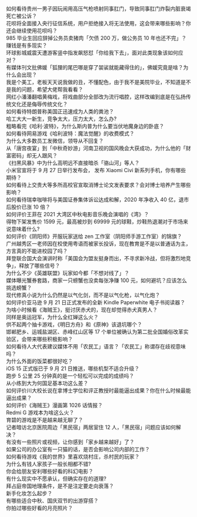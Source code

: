 如何看待贵州一男子因玩闹用高压气枪喷射同事肛门，导致同事肛门炸裂内脏衰竭死亡被公诉？  
花呗将全面接入央行征信系统，用户拒绝接入将无法使用，这会带来哪些影响？你还会继续使用花呗吗？  
985 毕业生回应辞掉公务员卖猪肉「欠债 200 万，做公务员 10 年也还不完」？赚钱是有多现实？  
环球影城威震天遭游客竖中指发飙怒怼「你给我下去」，面对此类现象该如何应对？  
有媒体刊文批佛媛「狐狸的尾巴哪是穿了袈裟就能藏得住的」，佛媛究竟是啥？为什么会出现？  
我是个美工，老板天天说我做的丑，不懂配色，由于我不是美院毕业，不知道是不是我的问题，希望大佬帮我看看？  
网红小潘潘翻唱黄梅戏，将戏曲部分全部改为流行唱腔，这样改编到底是在弘扬传统文化还是侮辱传统文化？  
如何看待特朗普称美国正迅速成为人类的粪池？  
哈工大大一新生，竞争太大，压力太大，怎么办?  
粗略看完《哈利·波特》，为什么斯内普为什么要当伏地魔身边的卧底？  
如何看待网易游戏《哈利波特：魔法觉醒》的收费模式？  
为什么大多数员工发微信，领导从不回复？  
从「唐宫夜宴」到「中秋奇妙游」河南卫视的国风晚会大获成功，为什么他的「财富密码」却无人跟风？  
《扫黑风暴》中为什么高明远不直接暗杀「骆山河」等人？  
小米官宣将于 9 月 27 日举行发布会， 发布 Xiaomi Civi 新系列手机，你有哪些期待？  
如何看待上交贵大等多所高校官宣取消博士论文发表要求？会对博士培养产生哪些影响？  
如何看待瑞幸咖啡将与美国证券集体诉讼达成和解，2020 年净收入 40 亿，退市后股价已涨 10 倍？  
如何评价王菲在 2021 大湾区中秋电影音乐晚会演唱的《湾》？  
得物下架发售价 1599 元，最高被炒到 69999 元的球鞋，炒鞋热退潮对于市场来说意味着什么?  
如何评价《阴阳师》开服玩家送给 zen 工作室（阴阳师手游工作室）的锦旗？  
广州越秀区一老师因在校使用粤语而被家长投诉，现在教育是不是以普通话为主，方言真的不能进校园了吗？  
拜登联合国大会演讲时称「美国会为盟友挺身而出，不寻求新冷战，但将激烈地竞争」，释放了哪些信号？  
为什么不少《英雄联盟》玩家如今都「不想对线了」？  
媒体曝光蟹券套路，商家一只螃蟹也没卖每张净赚 100 元，如何避坑？应该怎么挑选螃蟹？  
现代修真小说为什么仍然是以气化剑，而不是以气化枪，以气化炮？  
如何评价亚马逊 9 月 21 日正式发布的全新 Kindle Paperwhite 电子书阅读器？  
为啥小时候看《海贼王》，挺讨厌赤犬的，现在却觉得赤犬真男人？  
同样是奥运冠军，为什么全红婵这么火？  
供不起两个抽卡游戏，《明日方舟》和《原神》该退坑哪个？  
邯郸肥乡、运城盐湖区、赤峰红山区等 17 个单位被确认为第二批全国婚俗改革实验区，会带来哪些积极影响？  
如何看待人大代表建议媒体不用「农民工」语言？「农民工」称谓存在歧视意味吗？  
为什么外面的饭菜都很好吃？  
iOS 15 正式版已于 9 月 21 日推送，哪些机型不适合升级？  
跑步 5 公里 25 分钟真的是一个轻松可以完成的成绩吗？  
从小练到大为何国足基本功这么差？  
如何评价川大校长说在拿博士学位和评正教授时最能逼出成果？你在什么时候最能逼出成果？  
如何评价《海贼王》漫画第 1026 话情报？  
Redmi G 游戏本为啥这么火？  
育碧的游戏是不是越来越无聊了？  
记者暗访北京医院周边「黑民宿」两居室住 12 人，「黑民宿」问题应该如何解决？  
有没有一些照片或视频，让你感到「家乡越来越好」了？  
如果公司的办公室有一只猫的话，是否会影响公司内部的工作？  
如何看待游戏《我的世界》里喜欢烧村庄，杀村民的玩家？  
为什么有钱人家孩子一般长相都不错?  
你会给朋友安利哪些好看的科幻电影？  
有什么现实中不愿承认，但确实存在的道理?  
拜占庭帝国地理条件，是不是注定要走向衰落？  
新手化妆怎么起步？  
有哪些适合中秋、国庆双节的出游穿搭？  
你拍过哪些好看的月亮照片？  

